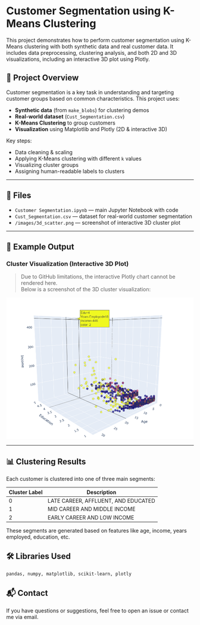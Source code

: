  # Customer Segmentation using K-Means Clustering

This project demonstrates how to perform customer segmentation using K-Means clustering with both synthetic data and real customer data. It includes data preprocessing, clustering analysis, and both 2D and 3D visualizations, including an interactive 3D plot using Plotly.

## 📌 Project Overview

Customer segmentation is a key task in understanding and targeting customer groups based on common characteristics. This project uses:

- **Synthetic data** (from `make_blobs`) for clustering demos
- **Real-world dataset** (`Cust_Segmentation.csv`)
- **K-Means Clustering** to group customers
- **Visualization** using Matplotlib and Plotly (2D & interactive 3D)

Key steps:
- Data cleaning & scaling
- Applying K-Means clustering with different `k` values
- Visualizing cluster groups
- Assigning human-readable labels to clusters

---

## 📂 Files

- `Customer Segmentation.ipynb` — main Jupyter Notebook with code
- `Cust_Segmentation.csv` — dataset for real-world customer segmentation
- `/images/3d_scatter.png` — screenshot of interactive 3D cluster plot

---

## 📸 Example Output

### Cluster Visualization (Interactive 3D Plot)

> Due to GitHub limitations, the interactive Plotly chart cannot be rendered here.  
> Below is a screenshot of the 3D cluster visualization:

![3D Scatter Plot](3D-chart.png)

---

## 📊 Clustering Results

Each customer is clustered into one of three main segments:

Cluster Label |Description
----------------|-----------
0|LATE CAREER, AFFLUENT, AND EDUCATED
1|MID CAREER AND MIDDLE INCOME
2|EARLY CAREER AND LOW INCOME


These segments are generated based on features like age, income, years employed, education, etc.

## 🛠 Libraries Used
````bash
pandas, numpy, matplotlib, scikit-learn, plotly
````


## 📬 Contact
If you have questions or suggestions, feel free to open an issue or contact me via email. 
